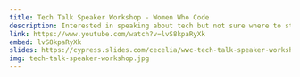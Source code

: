 ```yaml
---
title: Tech Talk Speaker Workshop - Women Who Code
description: Interested in speaking about tech but not sure where to start? In this one-hour workshop, we'll walk through choosing a problem statement, developing an outline, picking visual and interactive elements, and basic presentation skills.
link: https://www.youtube.com/watch?v=lvS8kpaRyXk
embed: lvS8kpaRyXk
slides: https://cypress.slides.com/cecelia/wwc-tech-talk-speaker-workshop
img: tech-talk-speaker-workshop.jpg
---
```

